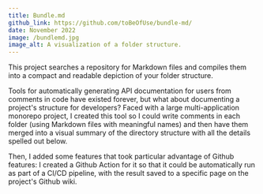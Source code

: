 ```yaml
---
title: Bundle.md
github_link: https://github.com/toBeOfUse/bundle-md/
date: November 2022
image: /bundlemd.jpg
image_alt: A visualization of a folder structure.
---
```


This project searches a repository for Markdown files and compiles them into a compact and readable depiction of your folder structure.

<!--more-->

Tools for automatically generating API documentation for users from comments in code have existed forever, but what about documenting a project's structure for developers? Faced with a large multi-application monorepo project, I created this tool so I could write comments in each folder (using Markdown files with meaningful names) and then have them merged into a visual summary of the directory structure with all the details spelled out below.

Then, I added some features that took particular advantage of Github features: I created a Github Action for it so that it could be automatically run as part of a CI/CD pipeline, with the result saved to a specific page on the project's Github wiki.
